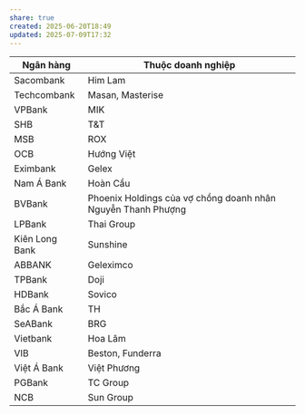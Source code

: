 ```yaml
---
share: true
created: 2025-06-20T18:49
updated: 2025-07-09T17:32
---
```

| Ngân hàng      | Thuộc doanh nghiệp                                           |
| -------------- | ------------------------------------------------------------ |
| Sacombank      | Him Lam                                                      |
| Techcombank    | Masan, Masterise                                             |
| VPBank         | MIK                                                          |
| SHB            | T&T                                                          |
| MSB            | ROX                                                          |
| OCB            | Hướng Việt                                                   |
| Eximbank       | Gelex                                                        |
| Nam Á Bank     | Hoàn Cầu                                                     |
| BVBank         | Phoenix Holdings của vợ chồng doanh nhân Nguyễn Thanh Phượng |
| LPBank         | Thai Group                                                   |
| Kiên Long Bank | Sunshine                                                     |
| ABBANK         | Geleximco                                                    |
| TPBank         | Doji                                                         |
| HDBank         | Sovico                                                       |
| Bắc Á Bank     | TH                                                           |
| SeABank        | BRG                                                          |
| Vietbank       | Hoa Lâm                                                      |
| VIB            | Beston, Funderra                                             |
| Việt Á Bank    | Việt Phương                                                  |
| PGBank         | TC Group                                                     |
| NCB            | Sun Group                                                    |
